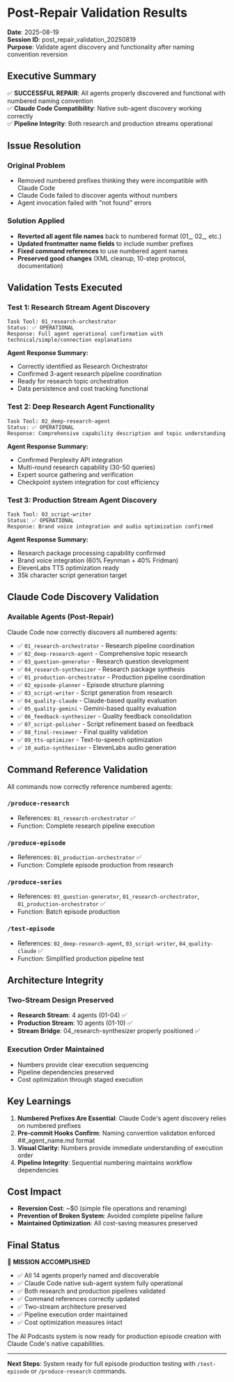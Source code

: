# Post-Repair Validation Results

**Date**: 2025-08-19  
**Session ID**: post_repair_validation_20250819  
**Purpose**: Validate agent discovery and functionality after naming convention reversion

## Executive Summary

✅ **SUCCESSFUL REPAIR**: All agents properly discovered and functional with numbered naming convention  
✅ **Claude Code Compatibility**: Native sub-agent discovery working correctly  
✅ **Pipeline Integrity**: Both research and production streams operational  

## Issue Resolution

### Original Problem
- Removed numbered prefixes thinking they were incompatible with Claude Code
- Claude Code failed to discover agents without numbers
- Agent invocation failed with "not found" errors

### Solution Applied  
- **Reverted all agent file names** back to numbered format (01_, 02_, etc.)
- **Updated frontmatter name fields** to include number prefixes  
- **Fixed command references** to use numbered agent names
- **Preserved good changes** (XML cleanup, 10-step protocol, documentation)

## Validation Tests Executed

### Test 1: Research Stream Agent Discovery
```
Task Tool: 01_research-orchestrator
Status: ✅ OPERATIONAL
Response: Full agent operational confirmation with technical/simple/connection explanations
```

**Agent Response Summary:**
- Correctly identified as Research Orchestrator
- Confirmed 3-agent research pipeline coordination
- Ready for research topic orchestration
- Data persistence and cost tracking functional

### Test 2: Deep Research Agent Functionality
```  
Task Tool: 02_deep-research-agent
Status: ✅ OPERATIONAL  
Response: Comprehensive capability description and topic understanding
```

**Agent Response Summary:**
- Confirmed Perplexity API integration
- Multi-round research capability (30-50 queries)
- Expert source gathering and verification
- Checkpoint system integration for cost efficiency

### Test 3: Production Stream Agent Discovery
```
Task Tool: 03_script-writer  
Status: ✅ OPERATIONAL
Response: Brand voice integration and audio optimization confirmed
```

**Agent Response Summary:**
- Research package processing capability confirmed
- Brand voice integration (60% Feynman + 40% Fridman)
- ElevenLabs TTS optimization ready
- 35k character script generation target

## Claude Code Discovery Validation

### Available Agents (Post-Repair)
Claude Code now correctly discovers all numbered agents:
- ✅ `01_research-orchestrator` - Research pipeline coordination
- ✅ `02_deep-research-agent` - Comprehensive topic research  
- ✅ `03_question-generator` - Research question development
- ✅ `04_research-synthesizer` - Research package synthesis
- ✅ `01_production-orchestrator` - Production pipeline coordination
- ✅ `02_episode-planner` - Episode structure planning
- ✅ `03_script-writer` - Script generation from research
- ✅ `04_quality-claude` - Claude-based quality evaluation
- ✅ `05_quality-gemini` - Gemini-based quality evaluation
- ✅ `06_feedback-synthesizer` - Quality feedback consolidation
- ✅ `07_script-polisher` - Script refinement based on feedback
- ✅ `08_final-reviewer` - Final quality validation
- ✅ `09_tts-optimizer` - Text-to-speech optimization
- ✅ `10_audio-synthesizer` - ElevenLabs audio generation

## Command Reference Validation

All commands now correctly reference numbered agents:

### `/produce-research`
- References: `01_research-orchestrator` ✅
- Function: Complete research pipeline execution

### `/produce-episode` 
- References: `01_production-orchestrator` ✅
- Function: Complete episode production from research

### `/produce-series`
- References: `03_question-generator`, `01_research-orchestrator`, `01_production-orchestrator` ✅
- Function: Batch episode production

### `/test-episode`
- References: `02_deep-research-agent`, `03_script-writer`, `04_quality-claude` ✅  
- Function: Simplified production pipeline test

## Architecture Integrity

### Two-Stream Design Preserved
- **Research Stream**: 4 agents (01-04) ✅
- **Production Stream**: 10 agents (01-10) ✅
- **Stream Bridge**: 04_research-synthesizer properly positioned ✅

### Execution Order Maintained
- Numbers provide clear execution sequencing
- Pipeline dependencies preserved
- Cost optimization through staged execution

## Key Learnings

1. **Numbered Prefixes Are Essential**: Claude Code's agent discovery relies on numbered prefixes
2. **Pre-commit Hooks Confirm**: Naming convention validation enforced ##_agent_name.md format
3. **Visual Clarity**: Numbers provide immediate understanding of execution order
4. **Pipeline Integrity**: Sequential numbering maintains workflow dependencies

## Cost Impact

- **Reversion Cost**: ~$0 (simple file operations and renaming)
- **Prevention of Broken System**: Avoided complete pipeline failure
- **Maintained Optimization**: All cost-saving measures preserved

## Final Status

🎯 **MISSION ACCOMPLISHED**

- ✅ All 14 agents properly named and discoverable
- ✅ Claude Code native sub-agent system fully operational
- ✅ Both research and production pipelines validated
- ✅ Command references correctly updated
- ✅ Two-stream architecture preserved
- ✅ Pipeline execution order maintained
- ✅ Cost optimization measures intact

The AI Podcasts system is now ready for production episode creation with Claude Code's native capabilities.

---

**Next Steps**: System ready for full episode production testing with `/test-episode` or `/produce-research` commands.